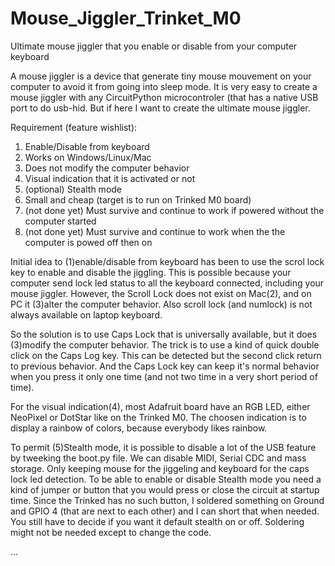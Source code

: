 # Mouse_Jiggler_Trinket_M0
Ultimate mouse jiggler that you enable or disable from your computer keyboard

A mouse jiggler is a device that generate tiny mouse mouvement on your computer to avoid it from going into sleep mode.
It is very easy to create a mouse jiggler with any CircuitPython microcontroler (that has a native USB port to do usb-hid.
But if here I want to create the ultimate mouse jiggler.

Requirement (feature wishlist):
1) Enable/Disable from keyboard
2) Works on Windows/Linux/Mac
3) Does not modify the computer behavior
4) Visual indication that it is activated or not
5) (optional) Stealth mode
6) Small and cheap (target is to run on Trinked M0 board)
7) (not done yet) Must survive and continue to work if powered without the computer started
8) (not done yet) Must survive and continue to work when the the computer is powed off then on


Initial idea to (1)enable/disable from keyboard has been to use the scrol lock key to enable and disable the jiggling.
This is possible because your computer send lock led status to all the keyboard connected, including your mouse jiggler.
However, the Scroll Lock does not exist on Mac(2), and on PC it (3)alter the computer behavior.
Also scroll lock (and numlock) is not always available on laptop keyboard.

So the solution is to use Caps Lock that is universally available, but it does (3)modify the computer behavior.
The trick is to use a kind of quick double click on the Caps Log key. This can be detected but the second click return to previous behavior.
And the Caps Lock key can keep it's normal behavior when you press it only one time (and not two time in a very short period of time).

For the visual indication(4), most Adafruit board have an RGB LED, either NeoPixel or DotStar like on the Trinked M0.
The choosen indication is to display a rainbow of colors, because everybody likes rainbow.

To permit (5)Stealth mode, it is possible to disable a lot of the USB feature by tweeking the boot.py file.
We can disable MIDI, Serial CDC and mass storage. Only keeping mouse for the jiggeling and keyboard for the caps lock led detection.
To be able to enable or disable Stealth mode you need a kind of jumper or button that you would press or close the circuit at startup time.
Since the Trinked has no such button, I soldered something on Ground and GPIO 4 (that are next to each other) and I can short that when needed.
You still have to decide if you want it default stealth on or off. Soldering might not be needed except to change the code.

...


